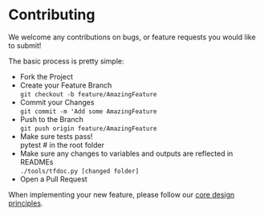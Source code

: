 # Contributing

We welcome any contributions on bugs, or feature requests you would like to submit!

The basic process is pretty simple:

* Fork the Project
* Create your Feature Branch<br>`git checkout -b feature/AmazingFeature`
* Commit your Changes<br>`git commit -m 'Add some AmazingFeature`
* Push to the Branch<br>`git push origin feature/AmazingFeature`
* Make sure tests pass!<br>pytest # in the root folder
* Make sure any changes to variables and outputs are reflected in READMEs<br>`./tools/tfdoc.py [changed folder]`
* Open a Pull Request

When implementing your new feature, please follow our [core design principles](./MANIFESTO.md#core-design-principles).
